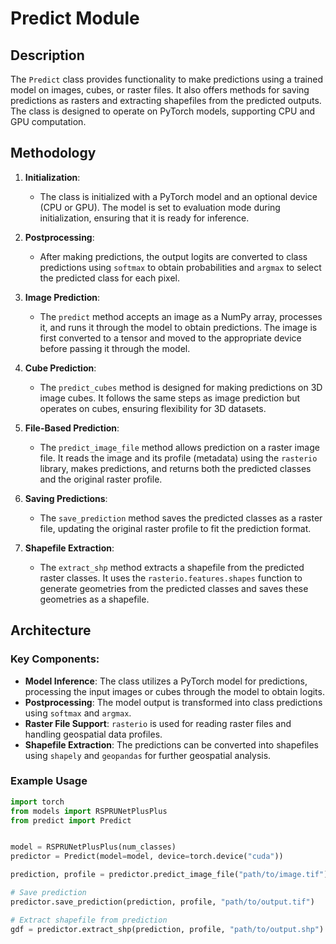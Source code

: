 # Predict Module

## Description
The `Predict` class provides functionality to make predictions using a trained model on images, cubes, or raster files. It also offers methods for saving predictions as rasters and extracting shapefiles from the predicted outputs. The class is designed to operate on PyTorch models, supporting CPU and GPU computation.

## Methodology

1. **Initialization**:
   - The class is initialized with a PyTorch model and an optional device (CPU or GPU). The model is set to evaluation mode during initialization, ensuring that it is ready for inference.

2. **Postprocessing**:
   - After making predictions, the output logits are converted to class predictions using `softmax` to obtain probabilities and `argmax` to select the predicted class for each pixel.

3. **Image Prediction**:
   - The `predict` method accepts an image as a NumPy array, processes it, and runs it through the model to obtain predictions. The image is first converted to a tensor and moved to the appropriate device before passing it through the model.

4. **Cube Prediction**:
   - The `predict_cubes` method is designed for making predictions on 3D image cubes. It follows the same steps as image prediction but operates on cubes, ensuring flexibility for 3D datasets.

5. **File-Based Prediction**:
   - The `predict_image_file` method allows prediction on a raster image file. It reads the image and its profile (metadata) using the `rasterio` library, makes predictions, and returns both the predicted classes and the original raster profile.

6. **Saving Predictions**:
   - The `save_prediction` method saves the predicted classes as a raster file, updating the original raster profile to fit the prediction format.

7. **Shapefile Extraction**:
   - The `extract_shp` method extracts a shapefile from the predicted raster classes. It uses the `rasterio.features.shapes` function to generate geometries from the predicted classes and saves these geometries as a shapefile.

## Architecture

### Key Components:
- **Model Inference**: The class utilizes a PyTorch model for predictions, processing the input images or cubes through the model to obtain logits.
- **Postprocessing**: The model output is transformed into class predictions using `softmax` and `argmax`.
- **Raster File Support**: `rasterio` is used for reading raster files and handling geospatial data profiles.
- **Shapefile Extraction**: The predictions can be converted into shapefiles using `shapely` and `geopandas` for further geospatial analysis.

### Example Usage

```python
import torch
from models import RSPRUNetPlusPlus 
from predict import Predict  


model = RSPRUNetPlusPlus(num_classes)  
predictor = Predict(model=model, device=torch.device("cuda"))

prediction, profile = predictor.predict_image_file("path/to/image.tif")

# Save prediction
predictor.save_prediction(prediction, profile, "path/to/output.tif")

# Extract shapefile from prediction
gdf = predictor.extract_shp(prediction, profile, "path/to/output.shp")

